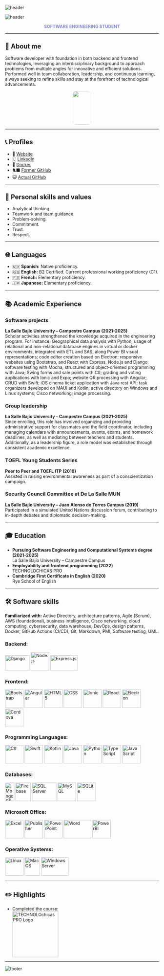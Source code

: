 ![header](https://capsule-render.vercel.app/api?type=wave&color=617095&height=200&desc=Saludos%20🎉,%20soy%20%7C%20Greetings%20🧋,%20I%20am%20%7C%20Bonjour%20🥖,%20je%20suis%20%7C%20こんにちは私は%20🍜&fontSize=20&fontColor=FFFFFF&descAlign=58&descAlignY=25&fontAlignY=30)

![header](https://capsule-render.vercel.app/api?type=venom&height=200&text=Cecilia%20Peña&fontSize=70&color=0:617095,100:8a8fcf&fontColor=FFFFFF&stroke=8a8fcf&strokeWidth=2.2)

<p align="center">
  <strong style="color: #8a8FCF;">SOFTWARE ENGINEERING STUDENT</strong>
</p>

---

## 📝 About me

Software developer with foundation in both backend and frontend technologies, leveraging an interdisciplinary background to approach problems from multiple angles for innovative and efficient solutions. Performed well in team collaboration, leadership, and continuous learning, always seeking to refine skills and stay at the forefront of technological advancements.
  
  <div align="center">
    <img src="https://github.com/user-attachments/assets/5d5901c9-7f81-4f83-8acc-c6e4dc86b4a2" style="width: 60px; height: 110px; border-radius: 10px;">
  </div>
  
---

## 📞 Profiles
- 🛜 [Website](https://ceciliasw.github.io/)
-  🇱 [LinkedIn](https://www.linkedin.com/in/ceciliasw)
- 🐳 [Docker](https://hub.docker.com/u/ceciliasw)
- 🐈‍⬛ [Former GitHub](https://github.com/CeciliaSW)
- 😺 [Actual GitHub](https://github.com/CeciliaCode)
  
---

## 🧠 Personal skills and values
- Analytical thinking.
- Teamwork and team guidance.
- Problem-solving.
- Commitment.
- Trust.
- Respect.

---

## 🌐 Languages
- 🇲🇽 **Spanish:** Native proficiency.
- 🇬🇧 **English:** B2 Certified. Current professional working proficiency (C1).
- 🇫🇷 **French:** Elementary proficiency.
- 🇯🇵 **Japanese:** Elementary proficiency.

---

## 📚 Academic Experience

### Software projects
**La Salle Bajío University – Campestre Campus (2021-2025)**  
Scholar activities strengthened the knowledge acquired in the engineering program. For instance: Geographical data analysis with Python; usage of relational and non-relational database engines in virtual or docker environments, integrated with ETL and SAS, along Power BI visual representations; code editor creation based on Electron; responsive websites using Bootstrap, and React with Express, Node.js and Django; software testing with Mocha; structured and object-oriented programming with Java; Swing forms and sale points with C#; grading and voting applications with Ionic and Expo; website QR processing with Angular; CRUD with Swift; iOS cinema ticket application with Java rest API; task organizers developed on MAUI and Kotlin; active directory on Windows and Linux systems; Cisco networking; image processing.

### Group leadership
**La Salle Bajío University – Campestre Campus (2021-2025)**  
Since enrolling, this role has involved organizing and providing administrative support for classmates and the field coordinator, including managing calendars with announcements, events, exams, and homework deadlines, as well as mediating between teachers and students. Additionally, as a leadership figure, a role model was established through consistent academic excellence.

### TOEFL Young Students Series
**Peer to Peer and TOEFL ITP (2019)**  
Assisted in raising environmental awareness as part of a conscientization campaign.

### Security Council Committee at De La Salle MUN
**La Salle Bajío University – Juan Alonso de Torres Campus (2019)**  
Participated in a simulated United Nations discussion forum, contributing to in-depth debates and diplomatic decision-making.

---

## 🎓 Education
- **Pursuing Software Engineering and Computational Systems degree (2021-2025)**  
  La Salle Bajío University – Campestre Campus
- **Employability and frontend programming (2022)**  
  TECHNOLOCHICAS PRO
- **Cambridge First Certificate in English (2020)**  
  Rye School of English

---

## 🛠️ Software skills
**Familiarized with:** Active Directory, architecture patterns, Agile (Scrum), AWS (foundational), business intelligence, Cisco networking, cloud computing, cybersecurity, data warehouse, DevOps, design patterns, Docker, GitHub Actions (CI/CD), Git, Markdown, PMI, Software testing, UML.
  
### Backend:
<div>
  <img src="https://1000marcas.net/wp-content/uploads/2021/06/Django-Logo.png" width="80" height="50" alt="Django" />
   <img src="https://upload.wikimedia.org/wikipedia/commons/d/d9/Node.js_logo.svg" width="60" height="60" alt="Node.js" />
  <img src="https://upload.wikimedia.org/wikipedia/commons/thumb/6/64/Expressjs.png/1200px-Expressjs.png" width="90" height="50" alt="Express.js" />
</div>

### Frontend:
<div>
  <img src="https://upload.wikimedia.org/wikipedia/commons/thumb/b/b2/Bootstrap_logo.svg/800px-Bootstrap_logo.svg.png" width="60" height="60" alt="Bootstrap" />
  <img src="https://angular.io/assets/images/logos/angular/angular.svg" width="60" height="60" alt="Angular" />
  <img src="https://logos-download.com/wp-content/uploads/2017/07/HTML5_badge.png" width="60" height="60" alt="HTML5" />
   <img src="https://cdn1.iconfinder.com/data/icons/logotypes/32/badge-css-3-512.png" width="60" height="60" alt="CSS" />
  <img src="https://ionicacademy.com/wp-content/uploads/2017/06/ionic-logo-portrait.png" width="60" height="60" alt="Ionic" />
  <img src="https://upload.wikimedia.org/wikipedia/commons/a/a7/React-icon.svg" width="60" height="60" alt="React" />
   <img src="https://upload.wikimedia.org/wikipedia/commons/thumb/9/91/Electron_Software_Framework_Logo.svg/1200px-Electron_Software_Framework_Logo.svg.png" width="60" height="60" alt="Electron" />
   <img src="https://cordova.apache.org/static/img/cordova_bot.png" width="60" height="60" alt="Cordova" />
</div>

### Programming Languages:
<div>
  <img src="https://seeklogo.com/images/C/csharp-logo-58C6C6F67A-seeklogo.com.png" width="60" height="60" alt="C#" />
  <img src="https://cdn.worldvectorlogo.com/logos/swift-15.svg" width="60" height="60" alt="Swift" />
    <img src="https://upload.wikimedia.org/wikipedia/commons/thumb/7/74/Kotlin_Icon.png/1200px-Kotlin_Icon.png" width="60" height="60" alt="Kotlin" />
     <img src="https://cdn4.iconfinder.com/data/icons/logos-and-brands/512/181_Java_logo_logos-512.png" width="60" height="60" alt="Java" />
   <img src="https://upload.wikimedia.org/wikipedia/commons/thumb/c/c3/Python-logo-notext.svg/1024px-Python-logo-notext.svg.png" width="60" height="60" alt="Python" />
   
  <img src="https://upload.wikimedia.org/wikipedia/commons/thumb/4/4c/Typescript_logo_2020.svg/512px-Typescript_logo_2020.svg.png" width="60" height="60" alt="TypeScript" />
  <img src="https://cdn.worldvectorlogo.com/logos/javascript-1.svg" width="60" height="60" alt="JavaScript" />
</div>

### Databases:
<div>
  <img src="https://seeklogo.com/images/M/mongodb-logo-655F7D542D-seeklogo.com.png" width="30" height="60" alt="MongoDB" />
  <img src="https://seeklogo.com/images/F/firebase-logo-402F407EE0-seeklogo.com.png" width="50" height="60" alt="Firebase" />
  <img src="https://upload.wikimedia.org/wikipedia/commons/8/87/Sql_data_base_with_logo.png" width="80" height="60" alt="SQL Server" />
  <img src="https://download.logo.wine/logo/MySQL/MySQL-Logo.wine.png" width="60" height="60" alt="MySQL" />
  <img src="https://upload.wikimedia.org/wikipedia/commons/thumb/3/38/SQLite370.svg/1200px-SQLite370.svg.png" width="60" height="60" alt="SQLite" />

</div>

### Microsoft Office:
<div>
  <img src="https://upload.wikimedia.org/wikipedia/commons/thumb/7/73/Microsoft_Excel_2013-2019_logo.svg/2048px-Microsoft_Excel_2013-2019_logo.svg.png" width="60" height="60" alt="Excel" />
  <img src="https://upload.wikimedia.org/wikipedia/commons/e/e3/Microsoft_Publisher_2013-2019_logo.svg" width="60" height="60" alt="Publisher" />
  <img src="https://cdn.worldvectorlogo.com/logos/microsoft-powerpoint-2013.svg" width="60" height="60" alt="PowerPoint" />
<img src="https://1000marcas.net/wp-content/uploads/2019/12/Logo-Microsoft-Word.png" width="90" height="60" alt="Word" />
<img src="https://upload.wikimedia.org/wikipedia/commons/thumb/c/cf/New_Power_BI_Logo.svg/1200px-New_Power_BI_Logo.svg.png" width="60" height="60" alt="PowerBI" />
</div>

### Operative Systems:
<div>
  <img src="https://upload.wikimedia.org/wikipedia/commons/thumb/3/35/Tux.svg/800px-Tux.svg.png" width="60" height="60" alt="Linux" />
  <img src="https://upload.wikimedia.org/wikipedia/commons/1/1b/Apple_logo_grey.svg" width="50" height="60" alt="MacOS" />
  <img src="https://www.infoadcom.com/wp-content/uploads/2017/10/windows-server-logo.png" width="90" height="60" alt="Windows Server" />
</div>

---

## ✏️ Highlights
- Completed the course: <div>
  <img src="https://technolochicas.org/templatesitio/assets/img/logo-color-high.png" width="150" alt="TECHNOLOchicas PRO Logo" />
</div> 

---

![footer](https://capsule-render.vercel.app/api?type=waving&section=footer&height=130&animation=twinkling&desc=📢%20cecilia.pena.sotware@gmail.com&descAlign=20&descAlignY=85&descsize=10&color=gradient&customColorList=25,14)
